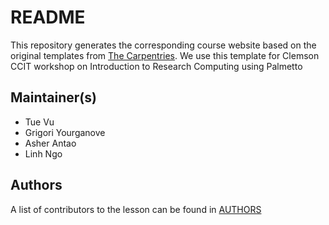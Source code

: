 # README

This repository generates the corresponding course website based on the original templates
from [The Carpentries](https://carpentries.org/).
We use this template for Clemson CCIT workshop on Introduction to Research Computing using Palmetto

## Maintainer(s)

* Tue Vu
* Grigori Yourganove
* Asher Antao
* Linh Ngo
## Authors

A list of contributors to the lesson can be found in [AUTHORS](AUTHORS)
